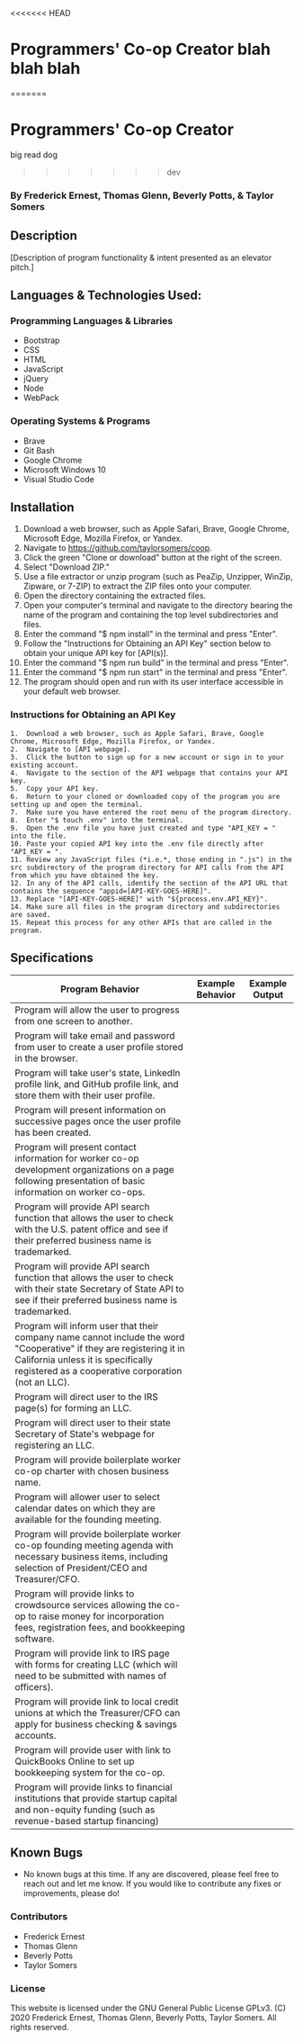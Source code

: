 <<<<<<< HEAD
# Programmers' Co-op Creator blah blah blah
=======
# Programmers' Co-op Creator
big read dog
>>>>>>> dev

  ### By Frederick Ernest, Thomas Glenn, Beverly Potts, & Taylor Somers

## Description

  [Description of program functionality & intent presented as an elevator pitch.]

## Languages & Technologies Used:

  ### Programming Languages & Libraries
  * Bootstrap
  * CSS
  * HTML
  * JavaScript
  * jQuery
  * Node
  * WebPack

  ### Operating Systems & Programs
  * Brave
  * Git Bash
  * Google Chrome
  * Microsoft Windows 10
  * Visual Studio Code

## Installation

  1.  Download a web browser, such as Apple Safari, Brave, Google Chrome, Microsoft Edge, Mozilla Firefox, or Yandex.
  2.  Navigate to https://github.com/taylorsomers/coop.
  3.  Click the green "Clone or download" button at the right of the screen.
  4.  Select "Download ZIP."
  5.  Use a file extractor or unzip program (such as PeaZip, Unzipper, WinZip, Zipware, or 7-ZIP) to extract the ZIP files onto your computer.
  6.  Open the directory containing the extracted files.
  7.  Open your computer's terminal and navigate to the directory bearing the name of the program and containing the top level subdirectories and files.
  8.  Enter the command "$ npm install" in the terminal and press "Enter".
  9.  Follow the "Instructions for Obtaining an API Key" section below to obtain your unique API key for [API(s)].
  10.  Enter the command "$ npm run build" in the terminal and press "Enter".
  11. Enter the command "$ npm run start" in the terminal and press "Enter".
  12. The program should open and run with its user interface accessible in your default web browser.

  ### Instructions for Obtaining an API Key

    1.  Download a web browser, such as Apple Safari, Brave, Google Chrome, Microsoft Edge, Mozilla Firefox, or Yandex.
    2.  Navigate to [API webpage].
    3.  Click the button to sign up for a new account or sign in to your existing account.
    4.  Navigate to the section of the API webpage that contains your API key.
    5.  Copy your API key.
    6.  Return to your cloned or downloaded copy of the program you are setting up and open the terminal.
    7.  Make sure you have entered the root menu of the program directory.
    8.  Enter "$ touch .env" into the terminal.
    9.  Open the .env file you have just created and type "API_KEY = " into the file.
    10. Paste your copied API key into the .env file directly after "API_KEY = ".
    11. Review any JavaScript files (*i.e.*, those ending in ".js") in the src subdirectory of the program directory for API calls from the API from which you have obtained the key.
    12. In any of the API calls, identify the section of the API URL that contains the sequence "appid=[API-KEY-GOES-HERE]".
    13. Replace "[API-KEY-GOES-HERE]" with "${process.env.API_KEY}".
    14. Make sure all files in the program directory and subdirectories are saved.
    15. Repeat this process for any other APIs that are called in the program.

## Specifications

  | Program Behavior | Example Behavior | Example Output |
  | ----------- | ----------- | ----------- |
  | Program will allow the user to progress from one screen to another. |  |  |
  | Program will take email and password from user to create a user profile stored in the browser. |  |  |
  | Program will take user's state, LinkedIn profile link, and GitHub profile link, and store them with their user profile. |  |  |
  | Program will present information on successive pages once the user profile has been created. |  |  |
  | Program will present contact information for worker co-op development organizations on a page following presentation of basic information on worker co-ops. |  |  |
  | Program will provide API search function that allows the user to check with the U.S. patent office and see if their preferred business name is trademarked. |  |  |
  | Program will provide API search function that allows the user to check with their state Secretary of State API to see if their preferred business name is trademarked. |  |  |
  | Program will inform user that their company name cannot include the word "Cooperative" if they are registering it in California unless it is specifically registered as a cooperative corporation (not an LLC). |  |  |
  | Program will direct user to the IRS page(s) for forming an LLC. |  |  |
  | Program will direct user to their state Secretary of State's webpage for registering an LLC. |  |  |
  | Program will provide boilerplate worker co-op charter with chosen business name. |  |  |
  | Program will allower user to select calendar dates on which they are available for the founding meeting. |  |  |
  | Program will provide boilerplate worker co-op founding meeting agenda with necessary business items, including selection of President/CEO and Treasurer/CFO. |  |  |
  | Program will provide links to crowdsource services allowing the co-op to raise money for incorporation fees, registration fees, and bookkeeping software. |  |  |
  | Program will provide link to IRS page with forms for creating LLC (which will need to be submitted with names of officers). |  |  |
  | Program will provide link to local credit unions at which the Treasurer/CFO can apply for business checking & savings accounts. |  |  |
  | Program will provide user with link to QuickBooks Online to set up bookkeeping system for the co-op. |  |  |
  | Program will provide links to financial institutions that provide startup capital and non-equity funding (such as revenue-based startup financing) |  |  |

  

## Known Bugs

  * No known bugs at this time. If any are discovered, please feel free to reach out and let me know. If you would like to contribute any fixes or improvements, please do!

### Contributors

  * Frederick Ernest
  * Thomas Glenn
  * Beverly Potts
  * Taylor Somers

### License

This website is licensed under the GNU General Public License GPLv3. (C) 2020 Frederick Ernest, Thomas Glenn, Beverly Potts, Taylor Somers. All rights reserved.